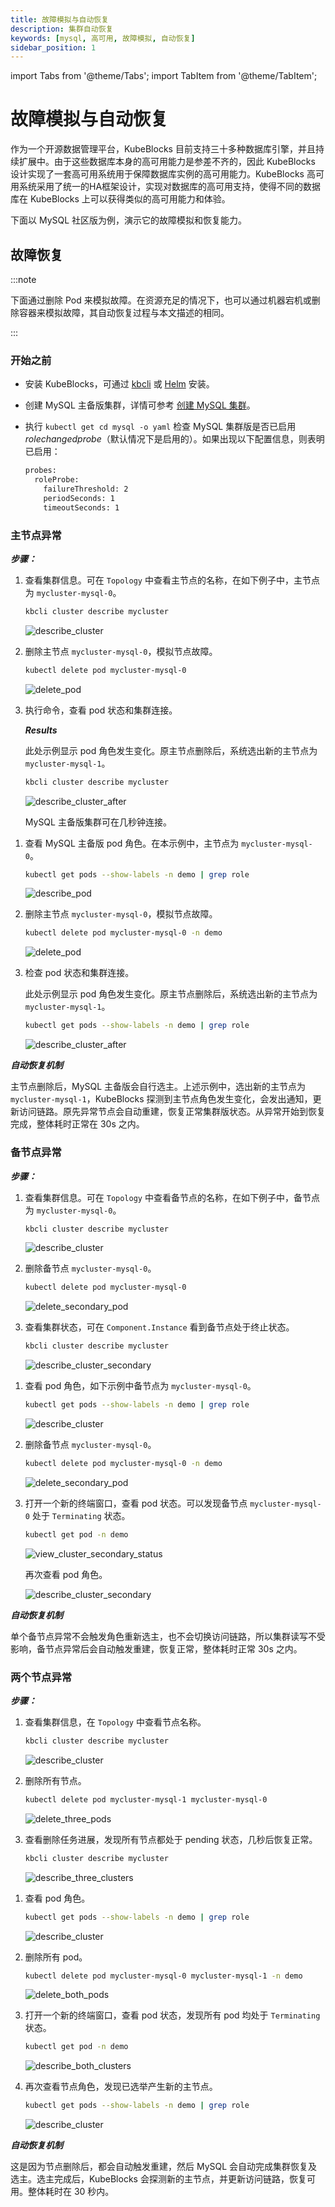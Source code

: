 ```yaml
---
title: 故障模拟与自动恢复
description: 集群自动恢复
keywords: [mysql, 高可用, 故障模拟, 自动恢复]
sidebar_position: 1
---
```


import Tabs from '@theme/Tabs';
import TabItem from '@theme/TabItem';

# 故障模拟与自动恢复

作为一个开源数据管理平台，KubeBlocks 目前支持三十多种数据库引擎，并且持续扩展中。由于这些数据库本身的高可用能力是参差不齐的，因此 KubeBlocks 设计实现了一套高可用系统用于保障数据库实例的高可用能力。KubeBlocks 高可用系统采用了统一的HA框架设计，实现对数据库的高可用支持，使得不同的数据库在 KubeBlocks 上可以获得类似的高可用能力和体验。

下面以 MySQL 社区版为例，演示它的故障模拟和恢复能力。

## 故障恢复

:::note

下面通过删除 Pod 来模拟故障。在资源充足的情况下，也可以通过机器宕机或删除容器来模拟故障，其自动恢复过程与本文描述的相同。

:::

### 开始之前

* 安装 KubeBlocks，可通过 [kbcli](./../../installation/install-with-kbcli/install-kubeblocks-with-kbcli.md) 或 [Helm](./../../installation/install-with-helm/install-kubeblocks.md) 安装。
* 创建 MySQL 主备版集群，详情可参考 [创建 MySQL 集群](./../cluster-management/create-and-connect-a-mysql-cluster.md)。
* 执行 `kubectl get cd mysql -o yaml` 检查 MySQL 集群版是否已启用 _rolechangedprobe_（默认情况下是启用的）。如果出现以下配置信息，则表明已启用：

  ```bash
  probes:
    roleProbe:
      failureThreshold: 2
      periodSeconds: 1
      timeoutSeconds: 1
  ```

### 主节点异常

***步骤：***

<Tabs>

<TabItem value="kbcli" label="kbcli" default>

1. 查看集群信息。可在 `Topology` 中查看主节点的名称，在如下例子中，主节点为 `mycluster-mysql-0`。

    ```bash
    kbcli cluster describe mycluster
    ```

    ![describe_cluster](./../../../img/ha-mysql-describe-cluster.png)
2. 删除主节点 `mycluster-mysql-0`，模拟节点故障。

    ```bash
    kubectl delete pod mycluster-mysql-0
    ```

    ![delete_pod](./../../../img/ha-mysql-delete-primary-pod.png)
3. 执行命令，查看 pod 状态和集群连接。

    ***Results***

    此处示例显示 pod 角色发生变化。原主节点删除后，系统选出新的主节点为 `mycluster-mysql-1`。

    ```bash
    kbcli cluster describe mycluster
    ```

    ![describe_cluster_after](./../../../img/ha-mysql-primary-pod-describe-after.png)

    MySQL 主备版集群可在几秒钟连接。

</TabItem>

<TabItem value="kubectl" label="kubectl">

1. 查看 MySQL 主备版 pod 角色。在本示例中，主节点为 `mycluster-mysql-0`。

    ```bash
    kubectl get pods --show-labels -n demo | grep role
    ```

    ![describe_pod](./../../../img/api-mysql-ha-grep-role.png)
2. 删除主节点 `mycluster-mysql-0`，模拟节点故障。

    ```bash
    kubectl delete pod mycluster-mysql-0 -n demo
    ```

    ![delete_pod](./../../../img/api-mysql-ha-delete-primary-pod.png)
3. 检查 pod 状态和集群连接。

    此处示例显示 pod 角色发生变化。原主节点删除后，系统选出新的主节点为 `mycluster-mysql-1`。

    ```bash
    kubectl get pods --show-labels -n demo | grep role
    ```

    ![describe_cluster_after](./../../../img/api-mysql-ha-delete-primary-pod-after.png)

</TabItem>

</Tabs>

***自动恢复机制***

主节点删除后，MySQL 主备版会自行选主。上述示例中，选出新的主节点为 `mycluster-mysql-1`，KubeBlocks 探测到主节点角色发生变化，会发出通知，更新访问链路。原先异常节点会自动重建，恢复正常集群版状态。从异常开始到恢复完成，整体耗时正常在 30s 之内。

### 备节点异常

***步骤：***

<Tabs>

<TabItem value="kbcli" label="kbcli" default>

1. 查看集群信息。可在 `Topology` 中查看备节点的名称，在如下例子中，备节点为 `mycluster-mysql-0`。

    ```bash
    kbcli cluster describe mycluster
    ```

    ![describe_cluster](./../../../img/ha-mysql-primary-pod-describe-after.png)
2. 删除备节点 `mycluster-mysql-0`。

    ```bash
    kubectl delete pod mycluster-mysql-0
    ```

    ![delete_secondary_pod](./../../../img/ha-mysql-delete-secondary.png)
3. 查看集群状态，可在 `Component.Instance` 看到备节点处于终止状态。

    ```bash
    kbcli cluster describe mycluster
    ```

    ![describe_cluster_secondary](./../../../img/ha-mysql-delete-secondary-after.png)

</TabItem>

<TabItem value="kubectl" label="kubectl">

1. 查看 pod 角色，如下示例中备节点为 `mycluster-mysql-0`。

    ```bash
    kubectl get pods --show-labels -n demo | grep role
    ```

    ![describe_cluster](./../../../img/api-mysql-ha-grep-role-secondary-pod.png)
2. 删除备节点 `mycluster-mysql-0`。

    ```bash
    kubectl delete pod mycluster-mysql-0 -n demo
    ```

    ![delete_secondary_pod](./../../../img/api-ysql-ha-delete-secondary-pod.png)
3. 打开一个新的终端窗口，查看 pod 状态。可以发现备节点 `mycluster-mysql-0` 处于 `Terminating` 状态。

    ```bash
    kubectl get pod -n demo
    ```

    ![view_cluster_secondary_status](./../../../img/api-mysql-ha-secondary-pod-status.png)

    再次查看 pod 角色。

    ![describe_cluster_secondary](./../../../img/api-mysql-ha-secondary-pod-grep-role-after.png)
</TabItem>

</Tabs>

***自动恢复机制***

单个备节点异常不会触发角色重新选主，也不会切换访问链路，所以集群读写不受影响，备节点异常后会自动触发重建，恢复正常，整体耗时正常 30s 之内。

### 两个节点异常

***步骤：***

<Tabs>

<TabItem value="kbcli" label="kbcli" default>

1. 查看集群信息，在 `Topology` 中查看节点名称。

    ```bash
    kbcli cluster describe mycluster
    ```

    ![describe_cluster](./../../../img/ha-mysql-delete-secondary-after.png)
2. 删除所有节点。

    ```bash
    kubectl delete pod mycluster-mysql-1 mycluster-mysql-0
    ```

    ![delete_three_pods](./../../../img/ha-mysql-delete-both-pods.png)
3. 查看删除任务进展，发现所有节点都处于 pending 状态，几秒后恢复正常。

    ```bash
    kbcli cluster describe mycluster
    ```

    ![describe_three_clusters](./../../../img/ha-mysql-delete-both-pods-after.png)

</TabItem>

<TabItem value="kubectl" label="kubectl">

1. 查看 pod 角色。

    ```bash
    kubectl get pods --show-labels -n demo | grep role
    ```

    ![describe_cluster](./../../../img/api-mysql-ha-both-pods-grep-role.png)
2. 删除所有 pod。

    ```bash
    kubectl delete pod mycluster-mysql-0 mycluster-mysql-1 -n demo
    ```

    ![delete_both_pods](./../../../img/api-mysql-ha-delete-both-pods.png)
3. 打开一个新的终端窗口，查看 pod 状态，发现所有 pod 均处于 `Terminating` 状态。

    ```bash
    kubectl get pod -n demo
    ```

    ![describe_both_clusters](./../../../img/api-mysql-ha-both-pods-status.png)
4. 再次查看节点角色，发现已选举产生新的主节点。

    ```bash
    kubectl get pods --show-labels -n demo | grep role
    ```

    ![describe_cluster](./../../../img/api-mysql-ha-both-pods-grep-role-after.png)

</TabItem>

</Tabs>

***自动恢复机制***

这是因为节点删除后，都会自动触发重建，然后 MySQL 会自动完成集群恢复及选主。选主完成后，KubeBlocks 会探测新的主节点，并更新访问链路，恢复可用。整体耗时在 30 秒内。
